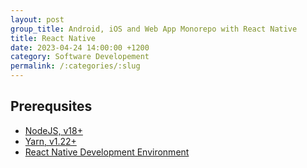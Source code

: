 ```yaml
---
layout: post
group_title: Android, iOS and Web App Monorepo with React Native
title: React Native
date: 2023-04-24 14:00:00 +1200
category: Software Developement
permalink: /:categories/:slug
---
```


## Prerequsites
- <a href="https://nodejs.org/en" target="_blank">NodeJS, v18+</a>
- <a href="https://yarnpkg.com" target="_blank">Yarn, v1.22+</a>
- <a href="https://reactnative.dev/docs/environment-setup?guide=native" target="_blank">React Native Development Environment</a>
